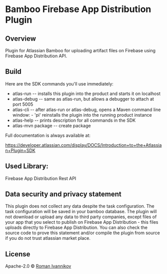 # Bamboo Firebase App Distribution Plugin

## Overview
Plugin for Atlassian Bamboo for uploading artifact files on Firebase using Firebase App Distribution API.

## Build
Here are the SDK commands you'll use immediately:

* atlas-run -- installs this plugin into the product and starts it on localhost
* atlas-debug -- same as atlas-run, but allows a debugger to attach at port 5005
* atlas-cli -- after atlas-run or atlas-debug, opens a Maven command line window: - 'pi' reinstalls the plugin into the running product instance
* atlas-help -- prints description for all commands in the SDK
* atlas-mvn package -- create package


Full documentation is always available at:

https://developer.atlassian.com/display/DOCS/Introduction+to+the+Atlassian+Plugin+SDK

## Used Library:
Firebase App Distribution Rest API
## Data security and privacy statement
This plugin does not collect any data despite the task configuration. The task configuration will be saved in your bamboo database. The plugin will not download or upload any data to third party companies, except files of your app that you select to publish on Firebase App Distribution - this files uploads directly to Firebase App Distribution. You can also check the source code to prove this statement and/or compile the plugin from source if you do not trust atlassian market place.

## License
Apache-2.0 © [Roman Ivannikov]()

